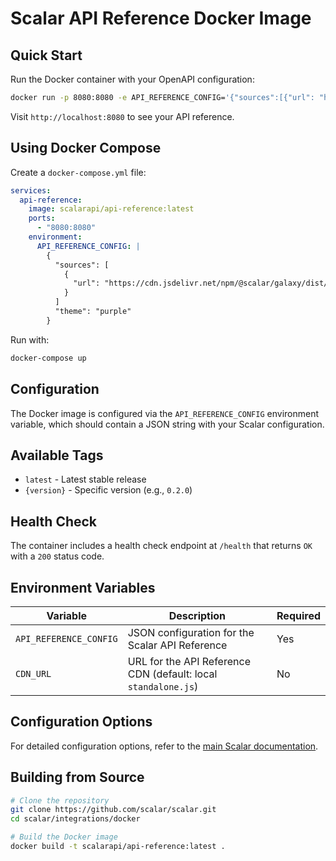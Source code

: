 # Scalar API Reference Docker Image

## Quick Start

Run the Docker container with your OpenAPI configuration:

```bash
docker run -p 8080:8080 -e API_REFERENCE_CONFIG='{"sources":[{"url": "https://cdn.jsdelivr.net/npm/@scalar/galaxy/dist/latest.json"}],"theme": "purple"}' scalarapi/api-reference:latest
```

Visit `http://localhost:8080` to see your API reference.

## Using Docker Compose

Create a `docker-compose.yml` file:

```yaml
services:
  api-reference:
    image: scalarapi/api-reference:latest
    ports:
      - "8080:8080"
    environment:
      API_REFERENCE_CONFIG: |
        {
          "sources": [
            {
              "url": "https://cdn.jsdelivr.net/npm/@scalar/galaxy/dist/latest.json"
            }
          ]
          "theme": "purple"
        }
```

Run with:

```bash
docker-compose up
```

## Configuration

The Docker image is configured via the `API_REFERENCE_CONFIG` environment variable, which should contain a JSON string with your Scalar configuration.

## Available Tags

- `latest` - Latest stable release
- `{version}` - Specific version (e.g., `0.2.0`)

## Health Check

The container includes a health check endpoint at `/health` that returns `OK` with a `200` status code.

## Environment Variables

| Variable               | Description                                                    | Required |
| ---------------------- | -------------------------------------------------------------- | -------- |
| `API_REFERENCE_CONFIG` | JSON configuration for the Scalar API Reference                | Yes      |
| `CDN_URL`              | URL for the API Reference CDN (default: local `standalone.js`) | No       |

## Configuration Options

For detailed configuration options, refer to the [main Scalar documentation](https://github.com/scalar/scalar/blob/main/documentation/configuration.md).

## Building from Source

```bash
# Clone the repository
git clone https://github.com/scalar/scalar.git
cd scalar/integrations/docker

# Build the Docker image
docker build -t scalarapi/api-reference:latest .
```
